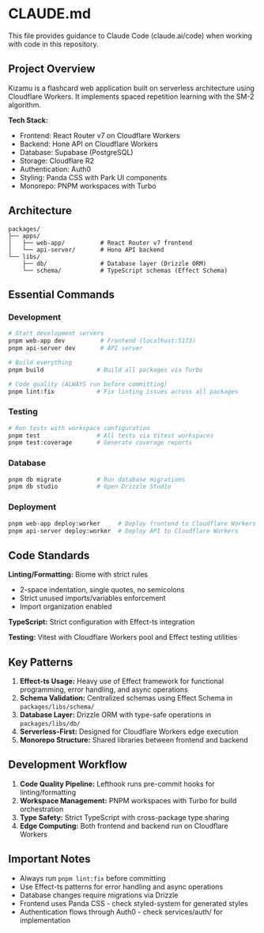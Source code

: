 # CLAUDE.md

This file provides guidance to Claude Code (claude.ai/code) when working with code in this repository.

## Project Overview

Kizamu is a flashcard web application built on serverless architecture using Cloudflare Workers. It implements spaced repetition learning with the SM-2 algorithm.

**Tech Stack:**
- Frontend: React Router v7 on Cloudflare Workers
- Backend: Hone API on Cloudflare Workers  
- Database: Supabase (PostgreSQL)
- Storage: Cloudflare R2
- Authentication: Auth0
- Styling: Panda CSS with Park UI components
- Monorepo: PNPM workspaces with Turbo

## Architecture

```
packages/
├── apps/
│   ├── web-app/          # React Router v7 frontend
│   └── api-server/       # Hono API backend
└── libs/
    ├── db/               # Database layer (Drizzle ORM)
    └── schema/           # TypeScript schemas (Effect Schema)
```

## Essential Commands

### Development
```bash
# Start development servers
pnpm web-app dev          # Frontend (localhost:5173)
pnpm api-server dev       # API server

# Build everything
pnpm build               # Build all packages via Turbo

# Code quality (ALWAYS run before committing)
pnpm lint:fix            # Fix linting issues across all packages
```

### Testing
```bash
# Run tests with workspace configuration
pnpm test                # All tests via Vitest workspaces
pnpm test:coverage       # Generate coverage reports
```

### Database
```bash
pnpm db migrate          # Run database migrations
pnpm db studio           # Open Drizzle Studio
```

### Deployment
```bash
pnpm web-app deploy:worker     # Deploy frontend to Cloudflare Workers
pnpm api-server deploy:worker  # Deploy API to Cloudflare Workers
```

## Code Standards

**Linting/Formatting:** Biome with strict rules
- 2-space indentation, single quotes, no semicolons
- Strict unused imports/variables enforcement
- Import organization enabled

**TypeScript:** Strict configuration with Effect-ts integration

**Testing:** Vitest with Cloudflare Workers pool and Effect testing utilities

## Key Patterns

1. **Effect-ts Usage:** Heavy use of Effect framework for functional programming, error handling, and async operations
2. **Schema Validation:** Centralized schemas using Effect Schema in `packages/libs/schema/`
3. **Database Layer:** Drizzle ORM with type-safe operations in `packages/libs/db/`
4. **Serverless-First:** Designed for Cloudflare Workers edge execution
5. **Monorepo Structure:** Shared libraries between frontend and backend

## Development Workflow

1. **Code Quality Pipeline:** Lefthook runs pre-commit hooks for linting/formatting
2. **Workspace Management:** PNPM workspaces with Turbo for build orchestration  
3. **Type Safety:** Strict TypeScript with cross-package type sharing
4. **Edge Computing:** Both frontend and backend run on Cloudflare Workers

## Important Notes

- Always run `pnpm lint:fix` before committing
- Use Effect-ts patterns for error handling and async operations
- Database changes require migrations via Drizzle
- Frontend uses Panda CSS - check styled-system for generated styles
- Authentication flows through Auth0 - check services/auth/ for implementation